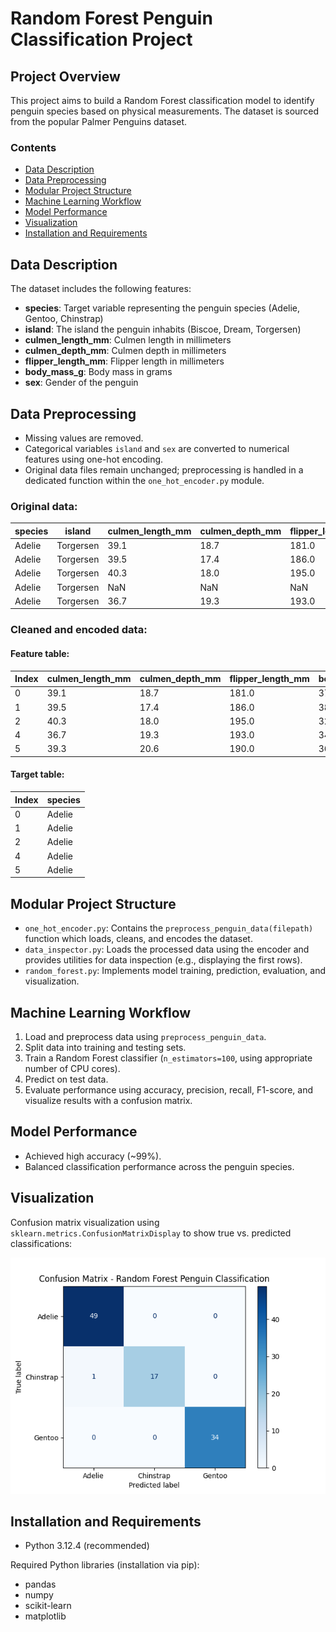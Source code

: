 # Random Forest Penguin Classification Project

## Project Overview

This project aims to build a Random Forest classification model to identify penguin species based on physical measurements. The dataset is sourced from the popular Palmer Penguins dataset.

### Contents
- [Data Description](#data-description)
- [Data Preprocessing](#data-preprocessing)
- [Modular Project Structure](#modular-project-structure)
- [Machine Learning Workflow](#machine-learning-workflow)
- [Model Performance](#model-performance)
- [Visualization](#visualization)
- [Installation and Requirements](#installation-and-requirements)

## Data Description

The dataset includes the following features:

- **species**: Target variable representing the penguin species (Adelie, Gentoo, Chinstrap)
- **island**: The island the penguin inhabits (Biscoe, Dream, Torgersen)
- **culmen_length_mm**: Culmen length in millimeters
- **culmen_depth_mm**: Culmen depth in millimeters
- **flipper_length_mm**: Flipper length in millimeters
- **body_mass_g**: Body mass in grams
- **sex**: Gender of the penguin

## Data Preprocessing

- Missing values are removed.
- Categorical variables `island` and `sex` are converted to numerical features using one-hot encoding.
- Original data files remain unchanged; preprocessing is handled in a dedicated function within the `one_hot_encoder.py` module.

### Original data:
| species | island    | culmen_length_mm | culmen_depth_mm | flipper_length_mm | body_mass_g | sex    |
|---------|-----------|------------------|-----------------|-------------------|-------------|--------|
| Adelie  | Torgersen | 39.1             | 18.7            | 181.0             | 3750.0      | MALE   |
| Adelie  | Torgersen | 39.5             | 17.4            | 186.0             | 3800.0      | FEMALE |
| Adelie  | Torgersen | 40.3             | 18.0            | 195.0             | 3250.0      | FEMALE |
| Adelie  | Torgersen | NaN              | NaN             | NaN               | NaN         | NaN    |
| Adelie  | Torgersen | 36.7             | 19.3            | 193.0             | 3450.0      | FEMALE |

### Cleaned and encoded data:
#### Feature table:
| Index | culmen_length_mm | culmen_depth_mm | flipper_length_mm | body_mass_g | island_Biscoe | island_Dream | island_Torgersen | sex_. | sex_FEMALE | sex_MALE |
|-------|------------------|-----------------|-------------------|-------------|---------------|--------------|------------------|-------|------------|----------|
| 0     | 39.1             | 18.7            | 181.0             | 3750.0      | False         | False        | True             | False | False      | True     |
| 1     | 39.5             | 17.4            | 186.0             | 3800.0      | False         | False        | True             | False | True       | False    |
| 2     | 40.3             | 18.0            | 195.0             | 3250.0      | False         | False        | True             | False | True       | False    |
| 4     | 36.7             | 19.3            | 193.0             | 3450.0      | False         | False        | True             | False | True       | False    |
| 5     | 39.3             | 20.6            | 190.0             | 3650.0      | False         | False        | True             | False | False      | True     |


#### Target table:
| Index | species |
|-------|---------|
| 0     | Adelie  |
| 1     | Adelie  |
| 2     | Adelie  |
| 4     | Adelie  |
| 5     | Adelie  |



## Modular Project Structure

- `one_hot_encoder.py`: Contains the `preprocess_penguin_data(filepath)` function which loads, cleans, and encodes the dataset.
- `data_inspector.py`: Loads the processed data using the encoder and provides utilities for data inspection (e.g., displaying the first rows).
- `random_forest.py`: Implements model training, prediction, evaluation, and visualization.

## Machine Learning Workflow

1. Load and preprocess data using `preprocess_penguin_data`.
2. Split data into training and testing sets.
3. Train a Random Forest classifier (`n_estimators=100`, using appropriate number of CPU cores).
4. Predict on test data.
5. Evaluate performance using accuracy, precision, recall, F1-score, and visualize results with a confusion matrix.

## Model Performance

- Achieved high accuracy (~99%).
- Balanced classification performance across the penguin species.


## Visualization

Confusion matrix visualization using `sklearn.metrics.ConfusionMatrixDisplay` to show true vs. predicted classifications:

![Penguin Dataset Preview](results_confusion_matrix.png)


## Installation and Requirements

- Python 3.12.4 (recommended)

Required Python libraries (installation via pip):

- pandas
- numpy
- scikit-learn
- matplotlib
